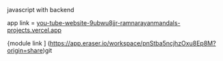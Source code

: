 javascript with backend 

app link = [you-tube-website-9ubwu8jjr-ramnarayanmandals-projects.vercel.app](https://you-tube-website-cyan.vercel.app/)

{module link ] (https://app.eraser.io/workspace/pnStba5ncjhzOxu8Ep8M?origin=share)git 

